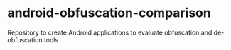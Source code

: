 # android-obfuscation-comparison
Repository to create Android applications to evaluate obfuscation and de-obfuscation tools
